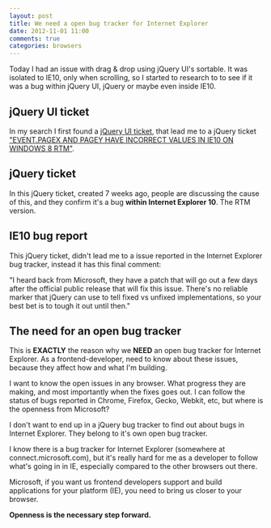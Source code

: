 ```yaml
---
layout: post
title: We need a open bug tracker for Internet Explorer
date: 2012-11-01 11:00
comments: true
categories: browsers
---
```


Today I had an issue with drag & drop using jQuery UI's sortable. It was isolated to IE10, only when scrolling, so I started to research to to see if it was a bug within jQuery UI, jQuery or maybe even inside IE10.

<!--more-->

## jQuery UI ticket

In my search I first found a [jQuery UI ticket](http://bugs.jqueryui.com/ticket/8633), that lead me to a jQuery ticket ["EVENT.PAGEX AND PAGEY HAVE INCORRECT VALUES IN IE10 ON WINDOWS 8 RTM"](http://bugs.jquery.com/ticket/12343).

## jQuery ticket

In this jQuery ticket, created 7 weeks ago, people are discussing the cause of this, and they confirm it's a bug **within Internet Explorer 10**. The RTM version.

## IE10 bug report

This jQuery ticket, didn't lead me to a issue reported in the Internet Explorer bug tracker, instead it has this final comment:

"I heard back from Microsoft, they have a patch that will go out a few days after the official public release that will fix this issue. There's no reliable marker that jQuery can use to tell fixed vs unfixed implementations, so your best bet is to tough it out until then."

## The need for an open bug tracker
This is **EXACTLY** the reason why we **NEED** an open bug tracker for Internet Explorer. As a frontend-developer, need to know about these issues, because they affect how and what I'm building.

I want to know the open issues in any browser. What progress they are making, and most importantly when the fixes goes out. I can follow the status of bugs reported in Chrome, Firefox, Gecko, Webkit, etc, but where is the openness from Microsoft?

I don't want to end up in a jQuery bug tracker to find out about bugs in Internet Explorer. They belong to it's own open bug tracker.

I know there is a bug tracker for Internet Explorer (somewhere at connect.microsoft.com), but it's really hard for me as a developer to follow what's going in in IE, especially compared to the other browsers out there.

Microsoft, if you want us frontend developers support and build applications for your platform (IE), you need to bring us closer to your browser.

**Openness is the necessary step forward.**


